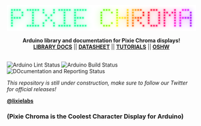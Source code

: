 <img src="extras/img/logo_dot_matrix.png">
<p align="center">
  <b>Arduino library and documentation for Pixie Chroma displays!</b><br>
  <a href="https://connornishijima.github.io/Pixie_Chroma/?section=docs"><b>LIBRARY DOCS</b></a> ||
  <a href="https://connornishijima.github.io/Pixie_Chroma/?section=datasheet"><b>DATASHEET</b></a> ||
  <a href="https://connornishijima.github.io/Pixie_Chroma/?section=tutorials"><b>TUTORIALS</b></a> ||
  <a href="https://connornishijima.github.io/Pixie_Chroma/?section=oshw"><b>OSHW</b></a>
  <br><br>
</p>

![Arduino Lint Status](https://github.com/connornishijima/Pixie_Chroma/actions/workflows/arduino_lint.yml/badge.svg)
![Arduino Build Status](https://github.com/connornishijima/Pixie_Chroma/actions/workflows/arduino_build.yml/badge.svg)
![DOcumentation and Reporting Status](https://github.com/connornishijima/Pixie_Chroma/actions/workflows/docs_and_reports.yml/badge.svg)

*This repository is still under construction, make sure to follow our Twitter for official releases!*

**[@lixielabs](https://twitter.com/lixielabs)**

### (Pixie Chroma is the Coolest Character Display for Arduino)
